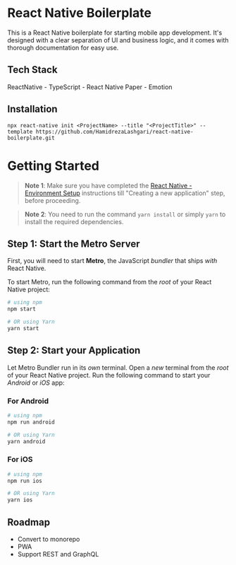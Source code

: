 
# React Native Boilerplate

This is a React Native boilerplate for starting mobile app development. It's designed with a clear separation of UI and business logic, and it comes with thorough documentation for easy use.

## Tech Stack

ReactNative - TypeScript - React Native Paper - Emotion 




## Installation

`npx react-native init <ProjectName> --title "<ProjectTitle>" --template https://github.com/HamidrezaLashgari/react-native-boilerplate.git`



# Getting Started

> **Note 1**: Make sure you have completed the [React Native - Environment Setup](https://reactnative.dev/docs/environment-setup) instructions till "Creating a new application" step, before proceeding.

> **Note 2**: You need to run the command `yarn install` or simply `yarn` to install the required dependencies.
## Step 1: Start the Metro Server

First, you will need to start **Metro**, the JavaScript _bundler_ that ships _with_ React Native.

To start Metro, run the following command from the _root_ of your React Native project:

```bash
# using npm
npm start

# OR using Yarn
yarn start
```

## Step 2: Start your Application

Let Metro Bundler run in its _own_ terminal. Open a _new_ terminal from the _root_ of your React Native project. Run the following command to start your _Android_ or _iOS_ app:

### For Android

```bash
# using npm
npm run android

# OR using Yarn
yarn android
```

### For iOS

```bash
# using npm
npm run ios

# OR using Yarn
yarn ios
```
## Roadmap

- Convert to monorepo
- PWA
- Support REST and GraphQL

